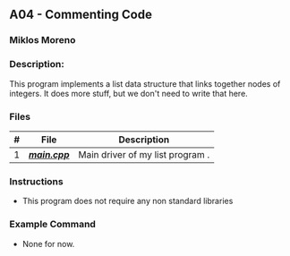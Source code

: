## A04 - Commenting Code
### Miklos Moreno
### Description:

This program implements a list data structure that links together nodes of integers. It does more stuff, but we don't need to write that here.

### Files

|   #   | File     | Description                      |
| :---: | -------- | -------------------------------- |
|   1   |  ***<a href="https://github.com/2yep/2143-OOP-Moreno/blob/dd567acf5196cd9468c2abba597305663efbdae6/Assignments/AO4/main.cpp">main.cpp</a>*** | Main driver of my list program . |


### Instructions

- This program does not require any non standard libraries

### Example Command

- None for now.